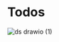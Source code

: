 # Todos

![ds drawio (1)](https://github.com/Maniceraf/manic_todo_app_2/assets/78252870/746de3cd-cff6-44ee-ac55-97da19b0a4ce)


